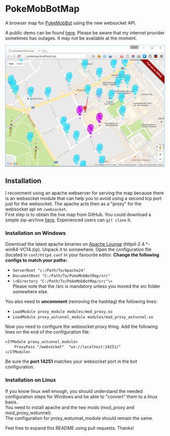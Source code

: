 # PokeMobBotMap
A browser map for [PokeMobBot](https://github.com/PocketMobsters/PokeMobBot) using the new websocket API.

A public demo can be found [here](http://pokemap.localhorst.xyz/). Please be aware that my internet provider sometimes has outages. It may not be available at the moment.

![Screenshot of the map](/screenshot.png?raw=true "Screenshot of the map")

## Installation
I recomment using an apache webserver for serving the map because there is an websocket module that can help you to avoid using a second tcp port just for the websocket.
The apache acts then as a "proxy" for the websocket api on `/websocket`.  
First step is to obtain the live map from GitHub. You could download a simple zip-archive [here](https://github.com/0xFEEDC0DE64/PokeMobBotMap/archive/master.zip).  Experienced users can `git clone` it.

### Installation on Windows
Download the latest apache binaries on [Apache Lounge](https://www.apachelounge.com/download/) (httpd-2.4.\*-win64-VC14.zip). Unpack it to somewhere. Open the configuration file (located in `conf/httpd.conf` in your favourite editor. **Change the following configs to match your paths:**

* `ServerRoot "c:/Path/To/Apache24"`
* `DocumentRoot "C:/Path/To/PokeMobBotMap/src"`
* `\<Directory "C:/Path/To/PokeMobBotMap/src"\>`  
Please note that the /src is mandatory unless you moved the src folder somewhere else.

You also need to **uncomment** (removing the hashtag) the following lines:

* `LoadModule proxy_module modules/mod_proxy.so`
* `LoadModule proxy_wstunnel_module modules/mod_proxy_wstunnel.so`

Now you need to configure the websocket proxy thing. Add the following lines on the end of the configuration file:

```
<IfModule proxy_wstunnel_module>
    ProxyPass "/websocket"  "ws://localhost:14251/"
</IfModule>
```

Be sure the **port 14251** matches your websocket port in the bot configuration.

### Installation on Linux
If you know linux well enough, you should understand the needed configuration steps for Windows and be able to "convert" them to a linux basis.  
You need to install apache and the two mods (mod_proxy and mod_proxy_wstunnel).  
The configuration for proxy_wstunnel_module should remain the same.

Feel free to expand this README using pull requests. Thanks!